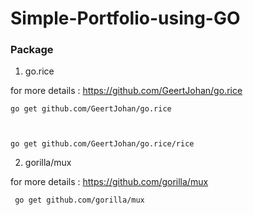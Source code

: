 # Simple-Portfolio-using-GO

### Package

1. go.rice

for more details : https://github.com/GeertJohan/go.rice

<code>go get github.com/GeertJohan/go.rice
 
go get github.com/GeertJohan/go.rice/rice
</code>

2. gorilla/mux

for more details : https://github.com/gorilla/mux

<code> go get github.com/gorilla/mux</code>
